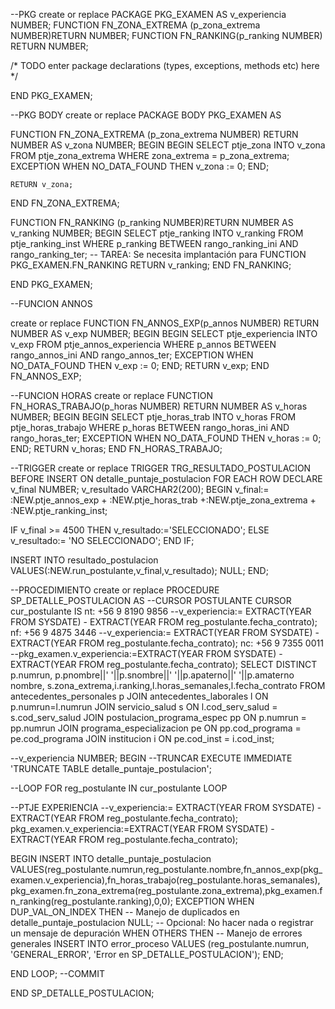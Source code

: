 --PKG
create or replace PACKAGE PKG_EXAMEN AS
v_experiencia NUMBER;
FUNCTION FN_ZONA_EXTREMA (p_zona_extrema NUMBER)RETURN NUMBER;
FUNCTION FN_RANKING(p_ranking NUMBER) RETURN NUMBER;

  /* TODO enter package declarations (types, exceptions, methods etc) here */ 

END PKG_EXAMEN;

--PKG BODY
create or replace PACKAGE BODY PKG_EXAMEN AS

   FUNCTION FN_ZONA_EXTREMA (p_zona_extrema NUMBER) RETURN NUMBER AS
    v_zona NUMBER;
  BEGIN
    BEGIN
      SELECT ptje_zona
      INTO v_zona
      FROM ptje_zona_extrema
      WHERE zona_extrema = p_zona_extrema;
    EXCEPTION
      WHEN NO_DATA_FOUND THEN
        v_zona := 0;
    END;
    
    RETURN v_zona;
  END FN_ZONA_EXTREMA;

  FUNCTION FN_RANKING (p_ranking NUMBER)RETURN NUMBER AS
  v_ranking NUMBER;
  BEGIN
  SELECT ptje_ranking
  INTO v_ranking
  FROM ptje_ranking_inst
  WHERE p_ranking BETWEEN rango_ranking_ini AND rango_ranking_ter;
    -- TAREA: Se necesita implantación para FUNCTION PKG_EXAMEN.FN_RANKING
    RETURN v_ranking;
  END FN_RANKING;

END PKG_EXAMEN;

--FUNCION ANNOS

create or replace FUNCTION FN_ANNOS_EXP(p_annos NUMBER) RETURN NUMBER AS
v_exp NUMBER;
BEGIN
BEGIN
SELECT ptje_experiencia
INTO v_exp
FROM ptje_annos_experiencia
WHERE p_annos BETWEEN rango_annos_ini AND rango_annos_ter;
EXCEPTION
      WHEN NO_DATA_FOUND THEN
        v_exp := 0;
END;
  RETURN v_exp;
END FN_ANNOS_EXP;

--FUNCION HORAS
create or replace FUNCTION FN_HORAS_TRABAJO(p_horas NUMBER) RETURN NUMBER AS 
v_horas NUMBER;
BEGIN
BEGIN
SELECT ptje_horas_trab
INTO v_horas
FROM ptje_horas_trabajo
WHERE p_horas BETWEEN rango_horas_ini AND rango_horas_ter;
  EXCEPTION
      WHEN NO_DATA_FOUND THEN
        v_horas := 0;
END;
  RETURN v_horas;
END FN_HORAS_TRABAJO;

--TRIGGER
create or replace TRIGGER TRG_RESULTADO_POSTULACION 
BEFORE INSERT ON detalle_puntaje_postulacion
FOR EACH ROW
DECLARE
v_final NUMBER;
v_resultado VARCHAR2(200);
BEGIN
v_final:= :NEW.ptje_annos_exp + :NEW.ptje_horas_trab +:NEW.ptje_zona_extrema + :NEW.ptje_ranking_inst;

IF v_final >= 4500 THEN v_resultado:='SELECCIONADO';
ELSE v_resultado:= 'NO SELECCIONADO';
END IF;


INSERT INTO resultado_postulacion
       VALUES(:NEW.run_postulante,v_final,v_resultado);
  NULL;
END;

--PROCEDIMIENTO
create or replace PROCEDURE SP_DETALLE_POSTULACION AS 
--CURSOR POSTULANTE
CURSOR cur_postulante IS
nt: +56 9 8190 9856 --v_experiencia:= EXTRACT(YEAR FROM SYSDATE) - EXTRACT(YEAR FROM reg_postulante.fecha_contrato);
nf: +56 9 4875 3446 --v_experiencia:= EXTRACT(YEAR FROM SYSDATE) - EXTRACT(YEAR FROM reg_postulante.fecha_contrato);
nc: +56 9 7355 0011 --pkg_examen.v_experiencia:=EXTRACT(YEAR FROM SYSDATE) - EXTRACT(YEAR FROM reg_postulante.fecha_contrato);
SELECT DISTINCT p.numrun,
       p.pnombre||' '||p.snombre||' '||p.apaterno||' '||p.amaterno nombre,
       s.zona_extrema,i.ranking,l.horas_semanales,l.fecha_contrato
FROM antecedentes_personales p JOIN antecedentes_laborales l ON p.numrun=l.numrun JOIN servicio_salud s ON l.cod_serv_salud = s.cod_serv_salud
                               JOIN postulacion_programa_espec pp ON p.numrun = pp.numrun JOIN programa_especializacion pe ON pp.cod_programa = pe.cod_programa
                               JOIN institucion i ON pe.cod_inst = i.cod_inst;
                               
        
--v_experiencia NUMBER;
BEGIN
--TRUNCAR
EXECUTE IMMEDIATE 'TRUNCATE TABLE detalle_puntaje_postulacion';

--LOOP
FOR reg_postulante IN cur_postulante LOOP

--PTJE EXPERIENCIA
--v_experiencia:= EXTRACT(YEAR FROM SYSDATE) - EXTRACT(YEAR FROM reg_postulante.fecha_contrato);
pkg_examen.v_experiencia:=EXTRACT(YEAR FROM SYSDATE) - EXTRACT(YEAR FROM reg_postulante.fecha_contrato);

BEGIN
INSERT INTO detalle_puntaje_postulacion
       VALUES(reg_postulante.numrun,reg_postulante.nombre,fn_annos_exp(pkg_examen.v_experiencia),fn_horas_trabajo(reg_postulante.horas_semanales),pkg_examen.fn_zona_extrema(reg_postulante.zona_extrema),pkg_examen.fn_ranking(reg_postulante.ranking),0,0);
EXCEPTION
            WHEN DUP_VAL_ON_INDEX THEN
                -- Manejo de duplicados en detalle_puntaje_postulacion
                NULL; -- Opcional: No hacer nada o registrar un mensaje de depuración
            WHEN OTHERS THEN
                -- Manejo de errores generales
                INSERT INTO error_proceso
                VALUES (reg_postulante.numrun, 'GENERAL_ERROR', 'Error en SP_DETALLE_POSTULACION');
        END;      
       
END LOOP;
--COMMIT
  
END SP_DETALLE_POSTULACION;





